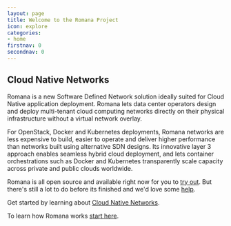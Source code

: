 ```yaml
---
layout: page
title: Welcome to the Romana Project
icon: explore
categories:
- home
firstnav: 0
secondnav: 0
---
```


## Cloud Native Networks

Romana is a new Software Defined Network solution ideally suited for Cloud Native application deployment. Romana lets data center operators design and deploy multi-tenant cloud computing networks directly on their physical infrastructure without a virtual network overlay. 

For OpenStack, Docker and Kubernetes deployments, Romana networks are less expensive to build, easier to operate and deliver higher performance than networks built using alternative SDN designs. 
Its innovative layer 3 approach enables seamless hybrid cloud deployment, and lets container orchestrations such as Docker and Kubernetes transparently scale capacity across private and public clouds worldwide.

Romana is all open source and available right now for you to [try out](/try_romana/). But there's still a lot to do before its finished and we'd love some [help](/code/).

Get started by learning about [Cloud Native Networks](/cloud/cloud_native_networks/).

To learn how Romana works [start here](/how/romana_basics/).

